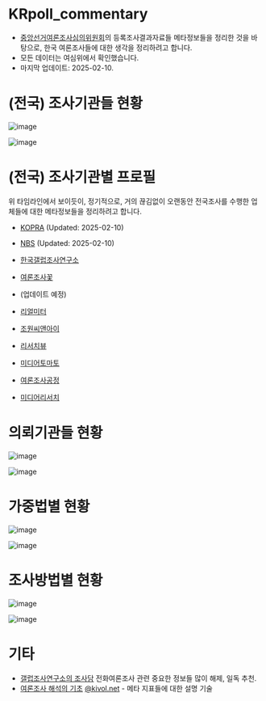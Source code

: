 # KRpoll_commentary

* [중앙선거여론조사심의위원회](https://www.nesdc.go.kr/portal/main.do)의 등록조사결과자료들 메타정보들을 정리한 것을 바탕으로, 한국 여론조사들에 대한 생각을 정리하려고 합니다.
* 모든 데이터는 여심위에서 확인했습니다.
* 마지막 업데이트: 2025-02-10.


# (전국) 조사기관들 현황

![image](https://github.com/user-attachments/assets/39e44ee8-539f-4a14-afe0-d11c287af084)

![image](https://github.com/user-attachments/assets/be0b0a2e-381a-475e-a7da-007c9c9a75c7)

# (전국) 조사기관별 프로필

위 타임라인에서 보이듯이, 정기적으로, 거의 끊김없이 오랜동안 전국조사를 수행한 업체들에 대한 메타정보들을 정리하려고 합니다.

* [KOPRA](KOPRA.md) (Updated: 2025-02-10)
* [NBS](NBS.md) (Updated: 2025-02-10)

* [한국갤럽조사연구소](Gallup.md)
* [여론조사꽃](Flower.md)

* (업데이트 예정)
* [리얼미터](Realmeter.md)
* [조원씨앤아이](Jowon.md)
* [리서치뷰](ResearchView.md)
* [미디어토마토](MediaTomato.md)
* [여론조사공정](EmptyJustice.md)
* [미디어리서치](MediaResearch.md)


# 의뢰기관들 현황

![image](https://github.com/user-attachments/assets/d787e839-b3b1-44d7-bbbb-77dd410d1f8c)

![image](https://github.com/user-attachments/assets/c7fd0de2-da26-4b45-b494-a371f462aea3)


# 가중법별 현황

![image](https://github.com/user-attachments/assets/bd5fe6a7-4a48-4cec-b561-90bc866a2699)

![image](https://github.com/user-attachments/assets/a7eda3ec-44ba-4d63-90ab-81b1c4db8bae)

# 조사방법별 현황

![image](https://github.com/user-attachments/assets/88810c59-f2a3-49da-9b4c-71d8a6380e8c)

![image](https://github.com/user-attachments/assets/25810e21-8bf9-4b25-8498-0c582f8509ea)



# 기타

* [갤럽조사연구소의 조사담](https://www.gallup.co.kr/gallupdb/column.asp) 전화여론조사 관련 중요한 정보들 많이 해제, 일독 추천.
* [여론조사 해석의 기초](https://kivoloid.notion.site/194512210ea78000bdfed50cc0e95f76) [@kivol.net](https://bsky.app/profile/kivol.net) - 메타 지표들에 대한 설명 기술
